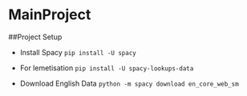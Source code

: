 # MainProject

##Project Setup
- Install Spacy
`pip install -U spacy`

- For lemetisation
`pip install -U spacy-lookups-data`

- Download English Data
`python -m spacy download en_core_web_sm`
